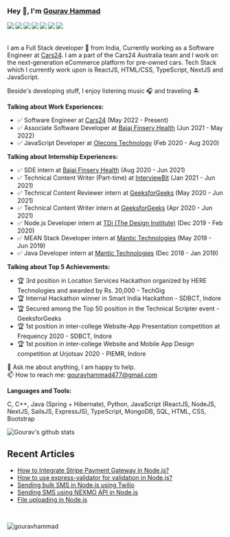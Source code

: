 ### Hey 👋, I'm [Gourav Hammad](https://gouravhammad.herokuapp.com)

<a href="https://www.linkedin.com/in/gouravhammad"> <img align="left" src="https://img.icons8.com/color/48/000000/linkedin.png"></img></a>
<a href="https://twitter.com/gouravhammad"> <img align="left" src="https://img.icons8.com/color/48/000000/twitter.png"></img></a>
<a href="https://www.facebook.com/gouravhammad477"> <img align="left" src="https://img.icons8.com/color/48/000000/facebook-new.png"></img></a>
<a href="https://www.instagram.com/gouravhammad"> <img align="left" src="https://img.icons8.com/color/48/000000/instagram-new.png"></img></a>
<a href="https://medium.com/@gouravhammad477"> <img align="left" src="https://img.icons8.com/color/48/000000/medium-monogram.png"></img></a>
<a href="https://www.youtube.com/channel/UCbLiJz8Td-XTjIt-7wxnNpw"> <img align="left" src="https://img.icons8.com/color/48/000000/youtube.png"></img></a>
<a href="https://gouravhammad.herokuapp.com/"> <img align="left" src="https://img.icons8.com/color/48/000000/shrug-emoticon.png"></img></a>
<br>
<br>
<br>
I am a Full Stack developer 🚀 from India, Currently working as a Software Engineer at [Cars24](https://www.cars24.com/). I am a part of the Cars24 Australia team and I work on the next-generation eCommerce platform for pre-owned cars. Tech Stack which I currently work upon is ReactJS, HTML/CSS, TypeScript, NextJS and JavaScript.

Beside's developing stuff, I enjoy listening music 🎧 and traveling 🏝️

**Talking about Work Experiences:**
- ✅ Software Engineer at [Cars24](https://www.cars24.com/) (May 2022 - Present)
- ✅ Associate Software Developer at [Bajaj Finserv Health](https://healthrx.co.in/) (Jun 2021 - May 2022)
- ✅ JavaScript Developer at [Olecons Technology](https://olecons.com/) (Feb 2020 - Aug 2020)

**Talking about Internship Experiences:**
- ✅ SDE intern at [Bajaj Finserv Health](https://healthrx.co.in/) (Aug 2020 - Jun 2021)
- ✅ Technical Content Writer (Part-time) at [InterviewBit](https://www.interviewbit.com/) (Jan 2021 - Jun 2021)
- ✅ Technical Content Reviewer intern at [GeeksforGeeks](https://geeksforgeeks.org/) (May 2020 - Jun 2021)
- ✅ Technical Content Writer intern at [GeeksforGeeks](https://geeksforgeeks.org/) (Apr 2020 - Jun 2021) 
- ✅ Node.js Developer intern at [TDi (The Design Institute)](https://thedesigninstitute.in/) (Dec 2019 - Feb 2020)
- ✅ MEAN Stack Developer intern at [Mantic Technologies](https://www.linkedin.com/company/mantic-technologies/about/) (May 2019 - Jun 2019)
- ✅ Java Developer intern at [Mantic Technologies](https://www.linkedin.com/company/mantic-technologies/about/) (Dec 2018 - Jan 2019)

**Talking about Top 5 Achievements:**
- 🏆 3rd position in Location Services Hackathon organized by HERE Technologies and awarded by Rs. 20,000 - TechGig
- 🏆 Internal Hackathon winner in Smart India Hackathon - SDBCT, Indore
- 🏆 Secured among the Top 50 position in the Technical Scripter event - GeeksforGeeks
- 🏆 1st position in inter-college Website-App Presentation competition at Frequency 2020 - SDBCT, Indore
- 🏆 1st position in inter-college Website and Mobile App Design competition at Urjotsav 2020 - PIEMR, Indore

💬 Ask me about anything, I am happy to help. <br />
📫 How to reach me: gouravhammad477@gmail.com

**Languages and Tools:**  <br/> 
<div align="left">  
C, C++, Java (Spring + Hibernate), Python, JavaScript (ReactJS, NodeJS, NextJS, SailsJS, ExpressJS), TypeScript, MongoDB, SQL, HTML, CSS, Bootstrap
</div>

![Gourav's github stats](https://github-readme-stats.vercel.app/api?username=gouravhammad&&show_icons=true&title_color=ffffff&icon_color=bb2acf&text_color=daf7dc&bg_color=151515) 


## Recent Articles  
<!-- BLOG-POST-LIST:START -->
- [How to Integrate Stripe Payment Gateway in Node.js?](https://www.geeksforgeeks.org/how-to-integrate-stripe-payment-gateway-in-node-js/)
- [How to use express-validator for validation in Node.js?](https://medium.com/@gouravhammad477/validation-in-node-js-using-the-express-validator-module-cd815ec082f1)
- [Sending bulk SMS in Node.js using Twilio](https://www.geeksforgeeks.org/sending-bulk-sms-in-node-js-using-twilio/)
- [Sending SMS using NEXMO API in Node.js](https://www.geeksforgeeks.org/sending-sms-using-nexmo-api-in-node-js/)
- [File uploading in Node.js](https://www.geeksforgeeks.org/file-uploading-in-node-js/)
<!-- BLOG-POST-LIST:END -->  
  
<br />
<p align="left"> <img src="https://komarev.com/ghpvc/?username=gouravhammad" alt="gouravhammad" /> </p>
